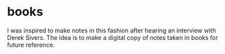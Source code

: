 # books
I was inspired to make notes in this fashion after hearing an interview with Derek Sivers. The idea is to make a digital copy of notes taken in books for future reference.